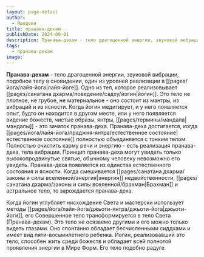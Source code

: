 ```yaml
---
layout: page-detail
author:
  - Яшодеви
title: пранава-дехам
publishDate: 2024-09-01
description: Пранава-дэхам - тело драгоценной энергии, звуковой вибрации, подобное телу в сновидении, один из уровней реализации в лайя-йоге.
tags:
  - пранава-дехам
image:
---
```

**Пранава-дехам** - тело драгоценной энергии, звуковой вибрации, подобное телу в сновидении, один из уровней реализации в [[pages/йога/лайя-йога|лайя-йоге]].
Одно из тел, которое реализовывает [[pages/санатана дхарма/поведение/садху/йогин|йогин]]. Это тело не плотное, не грубое, не материальное - оно состоит из мантры, из вибраций и из ясности. Когда йогин медитирует, и у него появляется опыт, будто он находится в другом месте, или у него появляется видение божеств, чистые образы, янтры, [[pages/термины/мандала|мандалы]] - это зачаток пранава-деха. Пранава-деха достигается, когда [[pages/йога/лайя-йога/праджня-янтра/естественное состояние|естественное состояние]] полностью объединяется с тонким телом. Полностью очистить карму речи и энергию - есть реализация пранава-деха, тела вибрации. Принцип пранава-деха могут увидеть только высокопродвинутые святые, обычному человеку невозможно его увидеть. Пранава-деха появляется из единства естественного состояния и ясности. Когда смешивается [[pages/санатана дхарма/законы и силы вселенной/энергия|энергия]] недвойственности, [[pages/санатана дхарма/законы и силы вселенной/брахман|Брахман]] и астральное тело, то зарождается пранава-деха.

Когда йогин углубляет нисхождение Света и мастерски использует методы [[pages/йога/лайя-йога/джьоти-янтра/джьоти-йога|джьоти-йоги]], его Совершенное тело трансформируется в тело Света (Пранава-дехам). Это тело не осязаемо другими и его можно только видеть глазами. Оно спонтанно обладает бесчисленными сиддхами и имеет вид пяти-восьмилетнего ребенка. Йогин, реализовавший это тело, способен жить среди божеств и обладает всей полнотой проявления энергии в Мире Форм. Его тело подобно радуге.
